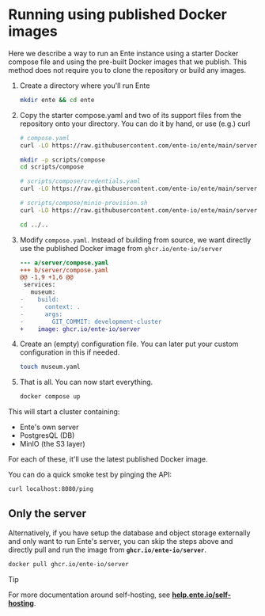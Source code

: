 # Running using published Docker images

Here we describe a way to run an Ente instance using a starter Docker compose
file and using the pre-built Docker images that we publish. This method does not
require you to clone the repository or build any images.

1. Create a directory where you'll run Ente

    ```sh
    mkdir ente && cd ente
    ```

2. Copy the starter compose.yaml and two of its support files from the
   repository onto your directory. You can do it by hand, or use (e.g.) curl

    ```sh
    # compose.yaml
    curl -LO https://raw.githubusercontent.com/ente-io/ente/main/server/compose.yaml

    mkdir -p scripts/compose
    cd scripts/compose

    # scripts/compose/credentials.yaml
    curl -LO https://raw.githubusercontent.com/ente-io/ente/main/server/scripts/compose/credentials.yaml

    # scripts/compose/minio-provision.sh
    curl -LO https://raw.githubusercontent.com/ente-io/ente/main/server/scripts/compose/minio-provision.sh

    cd ../..
    ```

3. Modify `compose.yaml`. Instead of building from source, we want directly use
   the published Docker image from `ghcr.io/ente-io/server`

    ```diff
    --- a/server/compose.yaml
    +++ b/server/compose.yaml
    @@ -1,9 +1,6 @@
     services:
       museum:
    -    build:
    -      context: .
    -      args:
    -        GIT_COMMIT: development-cluster
    +    image: ghcr.io/ente-io/server
    ```

4. Create an (empty) configuration file. You can later put your custom
   configuration in this if needed.

    ```sh
    touch museum.yaml
    ```

5. That is all. You can now start everything.

    ```sh
    docker compose up
    ```

This will start a cluster containing:

-   Ente's own server
-   PostgresQL (DB)
-   MinIO (the S3 layer)

For each of these, it'll use the latest published Docker image.

You can do a quick smoke test by pinging the API:

```sh
curl localhost:8080/ping
```

## Only the server

Alternatively, if you have setup the database and object storage externally and
only want to run Ente's server, you can skip the steps above and directly pull
and run the image from **`ghcr.io/ente-io/server`**.

```sh
docker pull ghcr.io/ente-io/server
```

> [!TIP]
>
> For more documentation around self-hosting, see
> **[help.ente.io/self-hosting](https://help.ente.io/self-hosting)**.
